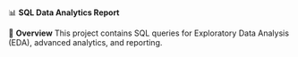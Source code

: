 📊 **SQL Data Analytics Report**

📌 **Overview** This project contains SQL queries for Exploratory Data Analysis (EDA), advanced analytics, and reporting.
